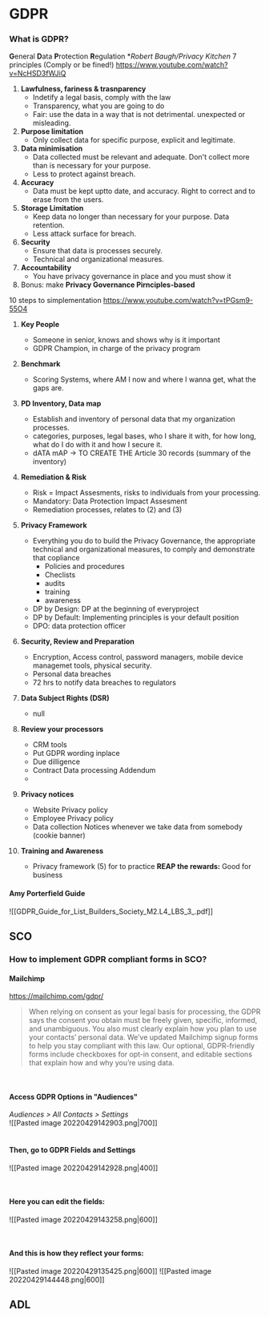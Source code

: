 # GDPR
### What is GDPR?
**G**eneral **D**ata **P**rotection **R**egulation
**Robert Baugh/Privacy Kitchen*
7 principles (Comply or be fined!)
https://www.youtube.com/watch?v=NcHSD3fWJiQ
1. **Lawfulness, fariness & trasnparency**
	- Indetify a legal basis, comply with the law
	- Transparency, what you are going to do
	- Fair: use the data in a way that is not detrimental. unexpected or misleading.
2. **Purpose limitation**
	- Only collect data for specific purpose, explicit and legitimate.
3. **Data minimisation**
	- Data collected must be relevant and adequate. Don't collect more than is necessary for your purpose.
	- Less to protect against breach.
4. **Accuracy**
	- Data must be kept uptto date, and accuracy. Right to correct and to erase from the users.
5. **Storage Limitation**
	- Keep data no longer than necessary for your purpose. Data retention.
	- Less attack surface for breach.
6. **Security**
	- Ensure that data is processes securely.
	- Technical and organizational measures.
7. **Accountability**
	- You have privacy governance in place and you must show it
8. Bonus: make  **Privacy Governance Pirnciples-based**

10 steps to simplementation
https://www.youtube.com/watch?v=tPGsm9-55O4
1. **Key People**
	- Someone in senior, knows and shows why is it important
	- GDPR Champion, in charge of the privacy program
2. **Benchmark**
	- Scoring Systems, where AM I now and where I wanna get, what the gaps are.
3. **PD Inventory, Data map**
	- Establish and inventory of personal data that my organization processes.
	- categories, purposes, legal bases, who I share it with, for how long, what do I do with it and how I secure it.
	- dATA mAP -> TO CREATE THE Article 30 records (summary of the inventory)
4. **Remediation & Risk**
	- Risk = Impact Assesments, risks to individuals from your processing.
	- Mandatory: Data Protection Impact Assesment
	- Remediation processes, relates to (2) and (3)
5. **Privacy Framework**
	- Everything you do to build the Privacy Governance, the appropriate technical and organizational measures, to comply and demonstrate that copliance
		- Policies and procedures
		- Checlists
		- audits
		- training
		- awareness
	- DP by Design: DP at the beginning of everyproject
	- DP by Default:  Implementing principles is your default position
	- DPO: data protection officer
6. **Security, Review and Preparation**
	- Encryption, Access control, password managers, mobile device managemet tools, physical security.
	- Personal data breaches
	- 72 hrs to notify data breaches to regulators
	
7. **Data Subject Rights (DSR)**
	- null
1. **Review your processors**
	-	CRM tools
	-	Put GDPR wording inplace
	-	Due dilligence
	-	Contract Data processing Addendum
	-		
2. **Privacy notices**
	- Website Privacy policy
	- Employee Privacy policy
	- Data collection Notices whenever we take data from somebody (cookie banner)
3. **Training and Awareness**
	- Privacy framework (5) for to practice
**REAP the rewards:**
Good for business


#### Amy Porterfield Guide



![[GDPR_Guide_for_List_Builders_Society_M2.L4_LBS_3_.pdf]]


## SCO
### How to implement GDPR compliant forms in SCO?

#### Mailchimp
https://mailchimp.com/gdpr/
>When relying on consent as your legal basis for processing, the GDPR says the consent you obtain must be freely given, specific, informed, and unambiguous. You also must clearly explain how you plan to use your contacts’ personal data. We’ve updated Mailchimp signup forms to help you stay compliant with this law. Our optional, GDPR-friendly forms include checkboxes for opt-in consent, and editable sections that explain how and why you’re using data.

<br>

#### Access GDPR Options in "Audiences"
*Audiences > All Contacts > Settings*
<br>
![[Pasted image 20220429142903.png|700]]
<br>
<br>

#### Then, go to GDPR Fields and Settings
![[Pasted image 20220429142928.png|400]]

<br>

#### Here you can edit the fields:
![[Pasted image 20220429143258.png|600]]

<br>

#### And this is how they reflect your forms:

![[Pasted image 20220429135425.png|600]]
![[Pasted image 20220429144448.png|600]]


## ADL